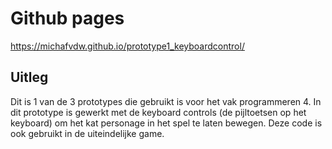 # Github pages

https://michafvdw.github.io/prototype1_keyboardcontrol/

## Uitleg

Dit is 1 van de 3 prototypes die gebruikt is voor het vak programmeren 4. In dit prototype is gewerkt met de keyboard controls (de pijltoetsen op het keyboard) om het kat personage in het spel te laten bewegen. Deze code is ook gebruikt in de uiteindelijke game. 
